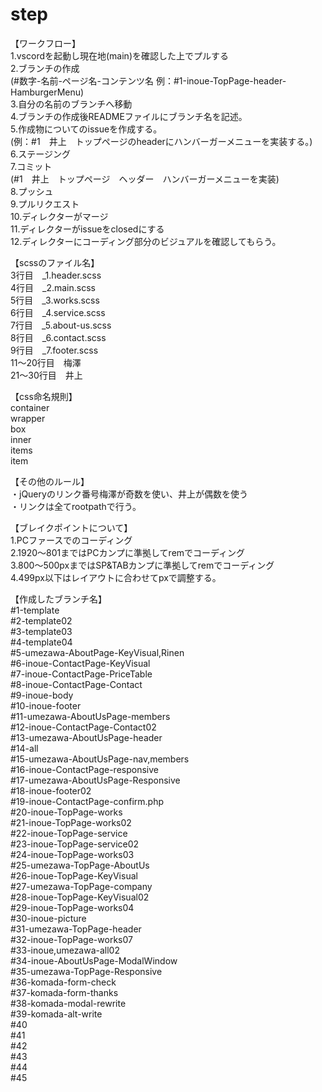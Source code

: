 # step

【ワークフロー】  
1.vscordを起動し現在地(main)を確認した上でプルする  
2.ブランチの作成  
(#数字-名前-ページ名-コンテンツ名 例：#1-inoue-TopPage-header-HamburgerMenu)  
3.自分の名前のブランチへ移動  
4.ブランチの作成後READMEファイルにブランチ名を記述。  
5.作成物についてのissueを作成する。  
(例：#1　井上　トップページのheaderにハンバーガーメニューを実装する。)  
6.ステージング  
7.コミット  
(#1　井上　トップページ　ヘッダー　ハンバーガーメニューを実装)  
8.プッシュ  
9.プルリクエスト  
10.ディレクターがマージ  
11.ディレクターがissueをclosedにする  
12.ディレクターにコーディング部分のビジュアルを確認してもらう。  
  
【scssのファイル名】  
3行目　_1.header.scss  
4行目　_2.main.scss  
5行目　_3.works.scss  
6行目　_4.service.scss  
7行目　_5.about-us.scss  
8行目　_6.contact.scss  
9行目　_7.footer.scss  
11〜20行目　梅澤  
21〜30行目　井上  
  
【css命名規則】  
container  
wrapper  
box  
inner  
items  
item  
  
【その他のルール】  
・jQueryのリンク番号梅澤が奇数を使い、井上が偶数を使う  
・リンクは全てrootpathで行う。  
  
【ブレイクポイントについて】  
1.PCファースでのコーディング  
2.1920〜801まではPCカンプに準拠してremでコーディング  
3.800〜500pxまではSP&TABカンプに準拠してremでコーディング  
4.499px以下はレイアウトに合わせてpxで調整する。  
  
【作成したブランチ名】  
#1-template  
#2-template02  
#3-template03  
#4-template04  
#5-umezawa-AboutPage-KeyVisual,Rinen  
#6-inoue-ContactPage-KeyVisual  
#7-inoue-ContactPage-PriceTable  
#8-inoue-ContactPage-Contact  
#9-inoue-body  
#10-inoue-footer  
#11-umezawa-AboutUsPage-members  
#12-inoue-ContactPage-Contact02  
#13-umezawa-AboutUsPage-header  
#14-all  
#15-umezawa-AboutUsPage-nav,members  
#16-inoue-ContactPage-responsive  
#17-umezawa-AboutUsPage-Responsive  
#18-inoue-footer02  
#19-inoue-ContactPage-confirm.php  
#20-inoue-TopPage-works  
#21-inoue-TopPage-works02  
#22-inoue-TopPage-service  
#23-inoue-TopPage-service02  
#24-inoue-TopPage-works03  
#25-umezawa-TopPage-AboutUs  
#26-inoue-TopPage-KeyVisual  
#27-umezawa-TopPage-company  
#28-inoue-TopPage-KeyVisual02  
#29-inoue-TopPage-works04  
#30-inoue-picture  
#31-umezawa-TopPage-header  
#32-inoue-TopPage-works07  
#33-inoue,umezawa-all02  
#34-inoue-AboutUsPage-ModalWindow  
#35-umezawa-TopPage-Responsive  
#36-komada-form-check  
#37-komada-form-thanks  
#38-komada-modal-rewrite  
#39-komada-alt-write  
#40  
#41  
#42  
#43  
#44  
#45  